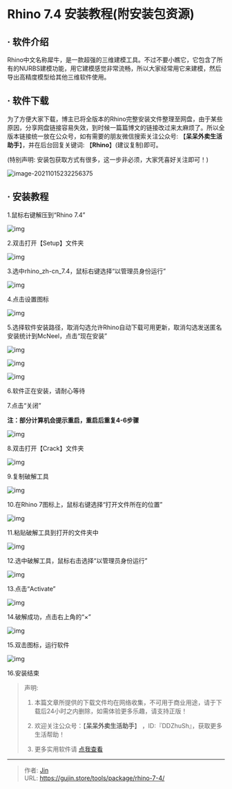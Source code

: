 # Rhino 7.4 安装教程(附安装包资源)


## · 软件介绍
Rhino中文名称犀牛，是一款超强的三维建模工具。不过不要小瞧它，它包含了所有的NURBS建模功能，用它建模感觉非常流畅，所以大家经常用它来建模，然后导出高精度模型给其他三维软件使用。

## · 软件下载
为了方便大家下载，博主已将全版本的Rhino完整安装文件整理至网盘，由于某些原因，分享网盘链接容易失效，到时候一篇篇博文的链接改过来太麻烦了。所以全版本链接统一放在公众号，如有需要的朋友微信搜索关注公众号: 【**呆呆外卖生活助手**】，并在后台回复关键词: 【**Rhino**】(建议复制)即可。

(特别声明: 安装包获取方式有很多，这一步非必须，大家凭喜好关注即可！)

![image-20211015232256375](https://img.gujin.store/img/image-20211015232256375.png)

## · 安装教程

1.鼠标右键解压到“Rhino 7.4”

![img](https://img.gujin.store/img/v2-f3057f9078543c00a8bc3574095ab2e0_720w.png)

2.双击打开【Setup】文件夹

![img](https://img.gujin.store/img/v2-2261002c6a4576bcd2ad19e3172f0c37_720w.png)

3.选中rhino_zh-cn_7.4，鼠标右键选择“以管理员身份运行”

![img](https://img.gujin.store/img/v2-53a8b01c6c9ca8d42ec2402c28e77f30_720w.png)

4.点击设置图标

![img](https://img.gujin.store/img/v2-b9fab4c5bb16af4ad81770cd297c9543_720w.png)

5.选择软件安装路径，取消勾选允许Rhino自动下载可用更新，取消勾选发送匿名安装统计到McNeel，点击“现在安装”

![img](https://img.gujin.store/img/v2-afabe729454a236f610d8ce0bd70013c_720w.png)

![img](https://img.gujin.store/img/v2-09ecc2674c0467daa33a59783d6924e2_720w.png)

![img](https://img.gujin.store/img/v2-032ba55ce3bf24d3d908e2b62fb5c4d8_720w.png)

6.软件正在安装，请耐心等待

7.点击“关闭”

**注：部分计算机会提示重启，重启后重复4-6步骤**

![img](https://img.gujin.store/img/v2-6a2f183c570c0f52c6cee462a4a53f89_720w.png)

8.双击打开【Crack】文件夹

![img](https://img.gujin.store/img/v2-d5cf570190e38b03401b4a45ade77b83_720w.png)

9.复制破解工具

![img](https://img.gujin.store/img/v2-b833507c0eb37e2d6f677dad3a23c41f_720w.png)

10.在Rhino 7图标上，鼠标右键选择“打开文件所在的位置”

![img](https://img.gujin.store/img/v2-1d65fcb36ff3ae86ab52d918e7e3d8b1_720w.png)

11.粘贴破解工具到打开的文件夹中

![img](https://img.gujin.store/img/v2-73300f56b87424c0905dddbc9b564b96_720w.png)

12.选中破解工具，鼠标右击选择“以管理员身份运行”

![img](https://img.gujin.store/img/v2-2aec8dff12274e0bb2299fcd16ce05df_720w.png)



13.点击“Activate”

![img](https://img.gujin.store/img/v2-64b7e849755f2f32708a19c24e87039e_720w.png)

14.破解成功，点击右上角的“×”

![img](https://img.gujin.store/img/v2-7a41a5075d0502f23789b0e296c2eeb2_720w.png)

15.双击图标，运行软件

![img](https://img.gujin.store/img/v2-5ae4e6f17bd5bfb1fd6551104f2d48e0_720w.png)

16.安装结束




> 声明: 
>
> 1. 本篇文章所提供的下载文件均在网络收集，不可用于商业用途，请于下载后24小时之内删除，如需体验更多乐趣，请支持正版！
>
> 2. 欢迎关注公众号：【**呆呆外卖生活助手**】 ，ID:『DDZhuSh』，获取更多生活帮助！
>
> 3. 更多实用软件请  [点我查看](/tools)

---

> 作者: [Jin](https://img.gujin.store/img/favicon.ico)  
> URL: https://gujin.store/tools/package/rhino-7-4/  

